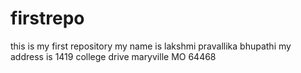 # firstrepo
this is my first repository
my name is lakshmi pravallika bhupathi
my address is 1419 college drive maryville MO 64468
